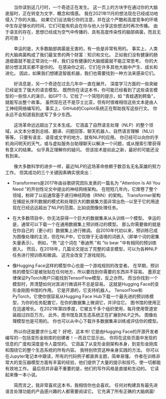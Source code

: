  &emsp;&emsp;当你读到这几行时，一个奇迹正在发生。 这一页上的方块字在通过你的大脑皮层时，正在转变为文字、概念和情感。 我在2021年11月的想法现在已经成功地侵入了你的大脑。 如果它们设法吸引你的注意，并在这个严酷和高度竞争的环境中生存足够长的时间，它们可能有机会在你与他人分享这些想法时再次传播。 由于语言的存在，思想已经成为空气中传播的、具有高度传染性的脑部病菌，而且无药可救：）
  

 &emsp;&emsp;幸运的是，大多数脑部病菌是无害的，有一些是非常有用的。 事实上，人类的大脑病菌构成了我们最宝贵的两个财富：知识和文化。 正如我们没有健康的肠道细菌就不能正常消化一样，我们没有健康的大脑细菌就不能正常思考。 你的大部分想法其实都不是你的。 在感染你之前，它们在许多其他大脑中产生、成长和进化。 因此，如果我们想建造智能机器，我们也需要找到一种方法来感染它们。

  &emsp;&emsp;好消息是，另一个奇迹在过去几年中一直在展开。 深度学习方面的一些突破已经诞生了强大的语言模型。 既然你在读这本书，你可能已经看到了这些语言模型的一些惊人的演示，如GPT-3，它给了一个简短的提示，如 "青蛙遇到鳄鱼"，就能写出整个故事。 虽然现在还不是莎士比亚，但有时很难相信这些文本是由人工神经网络编写的。 事实上，GitHub的Copilot系统正在帮助我写这些行文。 你永远不会知道我到底写了多少东西。

 &emsp;&emsp;这场革命远远超出了文本生成。 它涵盖了自然语言处理（NLP）的整个领域，从文本分类到总结、翻译、问题回答、聊天机器人、自然语言理解（NLU）等等。 只要有语言、语音或文字的地方，就有NLP的应用。 你已经可以向你的手机询问明天的天气，或与虚拟服务台助理聊天以解决一个问题，或从搜索引擎获得有意义的结果。
似乎真正理解你的疑问。 但该技术是如此之新，最好的可能还没有到来。

&emsp;&emsp;像大多数科学的进步一样，最近NLP的这场革命依赖于数百名无名英雄的努力工作。 但其成功的三个关键因素确实很突出：

- Transformers是2017年由谷歌研究团队发表的一篇名为 "Attention Is All You Need "的开创性论文中提出的神经网络架构。 在短短几年内，它席卷了整个领域，粉碎了以前通常基于递归神经网络（RNN）的架构。 Transformer架构在捕捉长序列数据的模式和处理巨大的数据集方面非常出色--以至于它的用途现在已经远远超出了NLP的范围，比如说图像处理任务。 

- 在大多数项目中，你无法获得一个巨大的数据集来从头训练一个模型。 幸运的是，通常可以下载一个在通用数据集上预训练过的模型。 那么你需要做的就是在你自己的（更小的）数据集上进行微调。 自2010年代初以来，预训练已成为图像处理的主流，但在NLP中，它仅限于无语境的词嵌入（即单个词的密集矢量表示）。 例如，"熊 "这个词在 "泰迪熊 "和 "to bear "中有相同的预训练嵌入。 然后，在2018年，几篇论文提出了完整的语言模型，可以为各种NLP任务进行预训练和微调。 这完全改变了游戏规则。

- 像Hugging Face这样的模型中心也是一个游戏规则的改变者。 在早期，预训练的模型只是被张贴在任何地方，所以要找到你需要的东西并不容易。 墨菲定律保证PyTorch用户只能找到TensorFlow模型，反之亦然。 而当你找到一个模型时，弄清楚如何对其进行微调并不总是容易。 这就是Hugging Face的变形金刚图书馆的作用。 它是开源的，它支持机器人。
TensorFlow和PyTorch，它使你很容易从Hugging Face Hub下载一个最先进的预训练模型，为你的任务配置它，在你的数据集上微调它，并评估它。 图书馆的使用正在迅速增长。 在2021年第四季度，它被五千多个组织使用，每月使用管道安装超过四百万次。 此外，图书馆及其生态系统正在扩展到NLP之外。 图像处理模型也是可用的。 你也可以从中心下载许多数据集来训练或评估你的模型。

&emsp;&emsp;所以你还能要求什么呢？ 好吧，这本书! 它是由Hugging Face的开源开发者编写的--包括变形金刚库的创建者！--而且它显示出。 你将在这些页面中发现的信息的广度和深度是令人震惊的。 它涵盖了从变形金刚架构本身，到变形金刚库和围绕它的整个生态系统的所有内容。 我特别欣赏这种亲身实践的方法。 你可以在Jupyter笔记本中跟读，所有的代码例子都直奔主题，简单易懂。 作者在训练非常大的变压器模型方面有丰富的经验，他们提供了大量的提示和技巧，使一切都能有效地工作。 最后但并非最不重要的是，他们的写作风格是直接和生动的。 它读起来像一本小说。 

&emsp;&emsp;简而言之，我非常喜欢这本书，我相信你也会喜欢。 任何对构建具有最先进语言处理功能的产品感兴趣的人都需要阅读它。 它充满了所有正确的大脑病菌!
